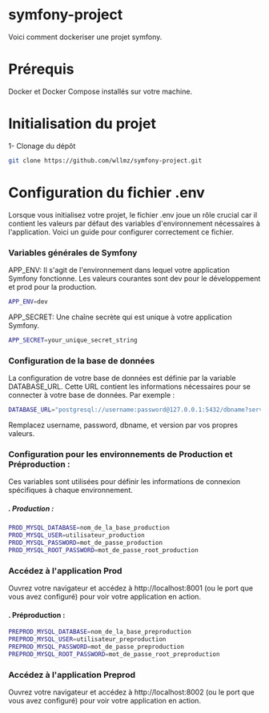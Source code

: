 # symfony-project

Voici comment dockeriser une projet symfony.

# Prérequis
Docker et Docker Compose installés sur votre machine.

# Initialisation du projet

1- Clonage du dépôt

  ```sh
  git clone https://github.com/wllmz/symfony-project.git
  ```

# Configuration du fichier .env

Lorsque vous initialisez votre projet, le fichier .env joue un rôle crucial car il contient les valeurs par défaut des variables d'environnement nécessaires à l'application. Voici un guide pour configurer correctement ce fichier.

### Variables générales de Symfony

APP_ENV: Il s'agit de l'environnement dans lequel votre application Symfony fonctionne. Les valeurs courantes sont dev pour le développement et prod pour la production.
  ```sh
APP_ENV=dev
  ```
APP_SECRET: Une chaîne secrète qui est unique à votre application Symfony.
  ```sh
APP_SECRET=your_unique_secret_string
  ```

### Configuration de la base de données

La configuration de votre base de données est définie par la variable DATABASE_URL. Cette URL contient les informations nécessaires pour se connecter à votre base de données. Par exemple :

  ```sh
DATABASE_URL="postgresql://username:password@127.0.0.1:5432/dbname?serverVersion=version&charset=utf8"
  ```
Remplacez username, password, dbname, et version par vos propres valeurs.

### Configuration pour les environnements de Production et Préproduction :

Ces variables sont utilisées pour définir les informations de connexion spécifiques à chaque environnement.

##### . Production :

 ```sh
PROD_MYSQL_DATABASE=nom_de_la_base_production
PROD_MYSQL_USER=utilisateur_production
PROD_MYSQL_PASSWORD=mot_de_passe_production
PROD_MYSQL_ROOT_PASSWORD=mot_de_passe_root_production
  ```
### Accédez à l'application Prod

Ouvrez votre navigateur et accédez à http://localhost:8001 (ou le port que vous avez configuré) pour voir votre application en action.

#### . Préproduction :

 ```sh
PREPROD_MYSQL_DATABASE=nom_de_la_base_preproduction
PREPROD_MYSQL_USER=utilisateur_preproduction
PREPROD_MYSQL_PASSWORD=mot_de_passe_preproduction
PREPROD_MYSQL_ROOT_PASSWORD=mot_de_passe_root_preproduction
  ```

### Accédez à l'application Preprod

Ouvrez votre navigateur et accédez à http://localhost:8002 (ou le port que vous avez configuré) pour voir votre application en action.
